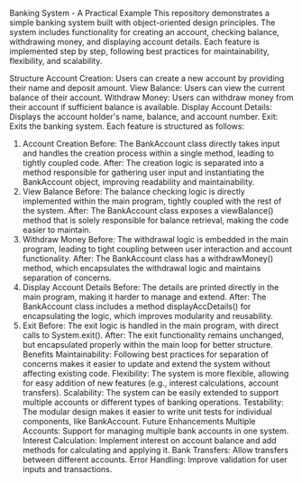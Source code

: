 Banking System - A Practical Example
This repository demonstrates a simple banking system built with object-oriented design principles. The system includes functionality for creating an account, checking balance, withdrawing money, and displaying account details. Each feature is implemented step by step, following best practices for maintainability, flexibility, and scalability.

Structure
Account Creation: Users can create a new account by providing their name and deposit amount.
View Balance: Users can view the current balance of their account.
Withdraw Money: Users can withdraw money from their account if sufficient balance is available.
Display Account Details: Displays the account holder's name, balance, and account number.
Exit: Exits the banking system.
Each feature is structured as follows:

1. Account Creation
Before: The BankAccount class directly takes input and handles the creation process within a single method, leading to tightly coupled code.
After: The creation logic is separated into a method responsible for gathering user input and instantiating the BankAccount object, improving readability and maintainability.
2. View Balance
Before: The balance checking logic is directly implemented within the main program, tightly coupled with the rest of the system.
After: The BankAccount class exposes a viewBalance() method that is solely responsible for balance retrieval, making the code easier to maintain.
3. Withdraw Money
Before: The withdrawal logic is embedded in the main program, leading to tight coupling between user interaction and account functionality.
After: The BankAccount class has a withdrawMoney() method, which encapsulates the withdrawal logic and maintains separation of concerns.
4. Display Account Details
Before: The details are printed directly in the main program, making it harder to manage and extend.
After: The BankAccount class includes a method displayAccDetails() for encapsulating the logic, which improves modularity and reusability.
5. Exit
Before: The exit logic is handled in the main program, with direct calls to System.exit().
After: The exit functionality remains unchanged, but encapsulated properly within the main loop for better structure.
Benefits
Maintainability: Following best practices for separation of concerns makes it easier to update and extend the system without affecting existing code.
Flexibility: The system is more flexible, allowing for easy addition of new features (e.g., interest calculations, account transfers).
Scalability: The system can be easily extended to support multiple accounts or different types of banking operations.
Testability: The modular design makes it easier to write unit tests for individual components, like BankAccount.
Future Enhancements
Multiple Accounts: Support for managing multiple bank accounts in one system.
Interest Calculation: Implement interest on account balance and add methods for calculating and applying it.
Bank Transfers: Allow transfers between different accounts.
Error Handling: Improve validation for user inputs and transactions.
